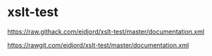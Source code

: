 # xslt-test

https://raw.githack.com/eidjord/xslt-test/master/documentation.xml

https://rawgit.com/eidjord/xslt-test/master/documentation.xml

